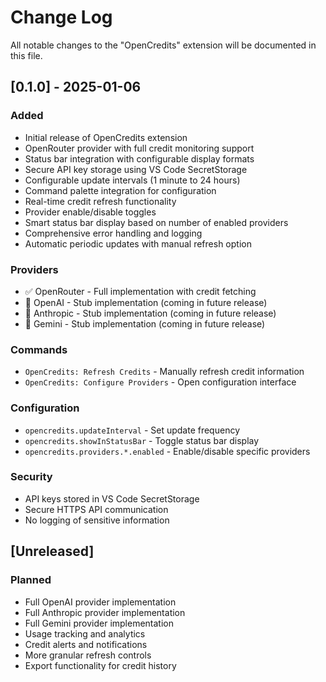 # Change Log

All notable changes to the "OpenCredits" extension will be documented in this file.

## [0.1.0] - 2025-01-06

### Added
- Initial release of OpenCredits extension
- OpenRouter provider with full credit monitoring support
- Status bar integration with configurable display formats
- Secure API key storage using VS Code SecretStorage
- Configurable update intervals (1 minute to 24 hours)
- Command palette integration for configuration
- Real-time credit refresh functionality
- Provider enable/disable toggles
- Smart status bar display based on number of enabled providers
- Comprehensive error handling and logging
- Automatic periodic updates with manual refresh option

### Providers
- ✅ OpenRouter - Full implementation with credit fetching
- 🚧 OpenAI - Stub implementation (coming in future release)
- 🚧 Anthropic - Stub implementation (coming in future release)
- 🚧 Gemini - Stub implementation (coming in future release)

### Commands
- `OpenCredits: Refresh Credits` - Manually refresh credit information
- `OpenCredits: Configure Providers` - Open configuration interface

### Configuration
- `opencredits.updateInterval` - Set update frequency
- `opencredits.showInStatusBar` - Toggle status bar display
- `opencredits.providers.*.enabled` - Enable/disable specific providers

### Security
- API keys stored in VS Code SecretStorage
- Secure HTTPS API communication
- No logging of sensitive information

## [Unreleased]

### Planned
- Full OpenAI provider implementation
- Full Anthropic provider implementation  
- Full Gemini provider implementation
- Usage tracking and analytics
- Credit alerts and notifications
- More granular refresh controls
- Export functionality for credit history

